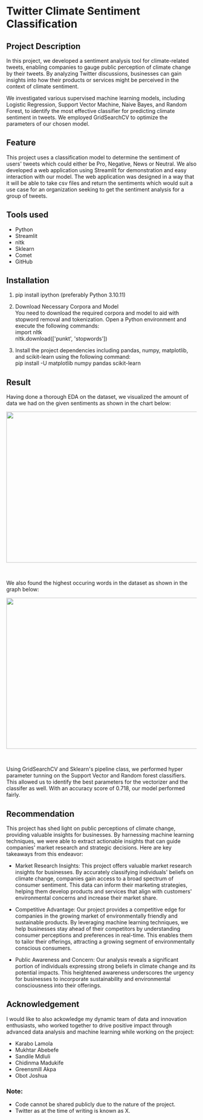 # Twitter Climate Sentiment Classification

## Project Description

In this project, we developed a sentiment analysis tool for climate-related tweets, enabling companies to gauge public perception of climate change by their tweets. By analyzing Twitter discussions, businesses can gain insights into how their products or services might be perceived in the context of climate sentiment.

We investigated various supervised machine learning models, including Logistic Regression, Support Vector Machine, Naive Bayes, and Random Forest, to identify the most effective classifier for predicting climate sentiment in tweets. We employed GridSearchCV to optimize the parameters of our chosen model.
<br>

## Feature

This project uses a classification model to determine the sentiment of users' tweets which could either be Pro, Negative, News or Neutral. We also developed a web application using Streamlit for demonstration and easy interaction with our model. 
The web application was designed in a way that it will be able to take csv files and return the sentiments which would suit a use case for an organization seeking to get the sentiment analysis for a group of tweets.
<br>

## Tools used

* Python
* Streamlit
* nltk
* Sklearn
* Comet
* GitHub


## Installation

1. pip install ipython (preferably Python 3.10.11)
2. Download Necessary Corpora and Model <br> 
You need to download the required corpora and model to aid with stopword removal and tokenization. Open a Python environment and execute the following commands: <br> 
import nltk <br> 
nltk.download(['punkt', 'stopwords'])

3. Install the project dependencies including pandas, numpy, matplotlib, and scikit-learn using the following command: <br> 
pip install -U matplotlib numpy pandas scikit-learn <br> 

## Result 
Having done a thorough EDA on the dataset, we visualized the amount of data we had on the given sentiments as shown in the chart below: <br> 

<p align="center">
<img width="700" height="400" src="https://github.com/obinnameso/twitter-climate-sentiment-classification/blob/main/images/sentiment_dist_pie_chart.png?raw=true">
</p> <br> 

We also found the highest occuring words in the dataset as shown in the graph below: <br> 

<p align="center">
<img width="700" height="400" src="https://github.com/obinnameso/twitter-climate-sentiment-classification/blob/main/images/copy_highest_occuring_words.png?raw=true">
</p> 
<br> 

Using GridSearchCV and Sklearn's pipeline class, we performed hyper parameter tunning on the Support Vector and Random forest classifiers. This allowed us to identify the best parameters for the vectorizer and the classifer as well. With an accuracy score of 0.718, our model performed fairly. <br> 

## Recommendation

This project has shed light on public perceptions of climate change, providing valuable insights for businesses. By harnessing machine learning techniques, we were able to extract actionable insights that can guide companies' market research and strategic decisions. Here are key takeaways from this endeavor:

* Market Research Insights: This project offers valuable market research insights for businesses. By accurately classifying individuals' beliefs on climate change, companies gain access to a broad spectrum of consumer sentiment. This data can inform their marketing strategies, helping them develop products and services that align with customers' environmental concerns and increase their market share.

* Competitive Advantage: Our project provides a competitive edge for companies in the growing market of environmentally friendly and sustainable products. By leveraging machine learning techniques, we help businesses stay ahead of their competitors by understanding consumer perceptions and preferences in real-time. This enables them to tailor their offerings, attracting a growing segment of environmentally conscious consumers.

* Public Awareness and Concern: Our analysis reveals a significant portion of individuals expressing strong beliefs in climate change and its potential impacts. This heightened awareness underscores the urgency for businesses to incorporate sustainability and environmental consciousness into their offerings. <br> 

## Acknowledgement
I would like to also ackowledge my dynamic team of data and innovation enthusiasts, who worked together to drive positive impact through advanced data analysis and machine learning while working on the project:

* Karabo Lamola
* Mukhtar Abebefe
* Sandile Mdluli
* Chidinma Madukife
* Greensmill Akpa
* Obot Joshua
 

### Note:
* Code cannot be shared publicly due to the nature of the project.
* Twitter as at the time of writing is known as X.

